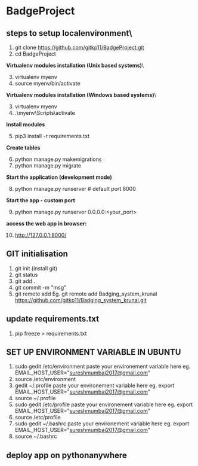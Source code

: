 # BadgeProject

## steps to setup localenvironment\

1. git clone https://github.com/gitkp11/BadgeProject.git
2. cd BadgeProject


**Virtualenv modules installation (Unix based systems)**\

3. virtualenv myenv
4. source myenv/bin/activate

**Virtualenv modules installation (Windows based systems)**\

3. virtualenv myenv
4. .\myenv\Scripts\activate

**Install modules**

5. pip3 install -r requirements.txt

**Create tables**

6. python manage.py makemigrations
7. python manage.py migrate

**Start the application (development mode)**

8. python manage.py runserver # default port 8000

**Start the app - custom port**

9. python manage.py runserver 0.0.0.0:<your_port>

**access the web app in browser:**

10. http://127.0.0.1:8000/


## GIT initialisation

1. git init (install git)
2. git status
3. git add .
4. git commit -m "msg"
5. git remote add <reponame> <repo url>
Eg. git remote add Badging_system_krunal https://github.com/gitkp11/Badging_system_krunal.git



## update requirements.txt
1. pip freeze > requirements.txt

## SET UP ENVIRONMENT VARIABLE IN UBUNTU
1. sudo gedit /etc/environment
paste your environement variable here
eg. EMAIL_HOST_USER="sureshmumbai2017@gmail.com"
2. source /etc/environment
3. gedit ~/.profile
paste your environement variable here
eg. export EMAIL_HOST_USER="sureshmumbai2017@gmail.com"
4. source ~/.profile
5. sudo gedit /etc/profile
paste your environement variable here
eg. export EMAIL_HOST_USER="sureshmumbai2017@gmail.com"
6. source /etc/profile
7. sudo gedit ~/.bashrc
paste your environement variable here
eg. export EMAIL_HOST_USER="sureshmumbai2017@gmail.com"
8. source ~/.bashrc


## deploy app on pythonanywhere
